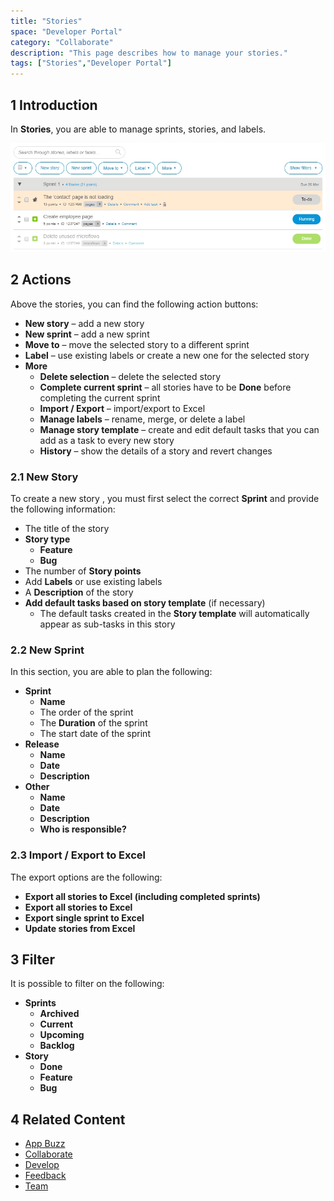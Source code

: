 ```yaml
---
title: "Stories"
space: "Developer Portal"
category: "Collaborate"
description: "This page describes how to manage your stories."
tags: ["Stories","Developer Portal"]
---
```


## 1 Introduction

In **Stories**, you are able to manage sprints, stories, and labels. 

![](attachments/stories.jpg)

## 2 Actions

Above the stories, you can find the following action buttons:

* **New story** – add a new story
* **New sprint** – add a new sprint
* **Move to** – move the selected story to a different sprint
* **Label** – use existing labels or create a new one for the selected story
* **More**
   * **Delete selection** – delete the selected story
   * **Complete current sprint** – all stories have to be **Done** before completing the current sprint 
   * **Import / Export** – import/export to Excel
   * **Manage labels** – rename, merge, or delete a label
   * **Manage story template** – create and edit default tasks that you can add as a task to every new story
   * **History** – show the details of a story and revert changes

### 2.1 New Story

To create a new story , you must first select the correct **Sprint** and provide the following information:

* The title of the story
* **Story type**
    * **Feature**
    * **Bug**
* The number of **Story points**
* Add **Labels** or use existing labels
* A **Description** of the story
* **Add default tasks based on story template** (if necessary)
  * The default tasks created in the **Story template** will automatically appear as sub-tasks in this story

### 2.2 New Sprint

In this section, you are able to plan the following:

* **Sprint**
    * **Name**
    * The order of the sprint
    * The **Duration** of the sprint
    * The start date of the sprint
* **Release**
    * **Name**
    * **Date**
    * **Description**
* **Other**
    * **Name**
    * **Date**
    * **Description**
    * **Who is responsible?**

### 2.3 Import / Export to Excel

The export options are the following:

* **Export all stories to Excel (including completed sprints)**
* **Export all stories to Excel**
* **Export single sprint to Excel**
* **Update stories from Excel**

## 3 Filter

It is possible to filter on the following:

* **Sprints**
    * **Archived**
    * **Current**
    * **Upcoming**
    * **Backlog**
* **Story**
    * **Done**
    * **Feature**
    * **Bug**

## 4 Related Content

* [App Buzz](/developerportal/collaborate/appbuzz)
* [Collaborate](/developerportal/collaborate)
* [Develop](/developerportal/develop)
* [Feedback](/developerportal/collaborate/feedback)
* [Team](/developerportal/collaborate/team)
